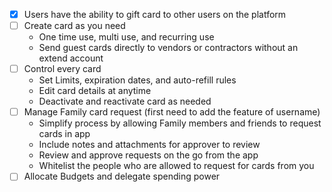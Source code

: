 - [x] Users have the ability to gift card to other users on the platform
- [ ] Create card as you need 
	- One time use, multi use, and recurring use
	- Send guest cards directly to vendors or contractors without an extend account 
- [ ] Control every card 
	- Set Limits, expiration dates, and auto-refill rules
	- Edit card details at anytime
	- Deactivate and reactivate card as needed
- [ ] Manage Family card request (first need to add the feature of username)
	- Simplify process by allowing Family members and friends to request cards in app
	- Include notes and attachments for approver to review
	- Review and approve requests on the go from the app
	- Whitelist the people who are allowed to request for cards from you
- [ ] Allocate Budgets and delegate spending power